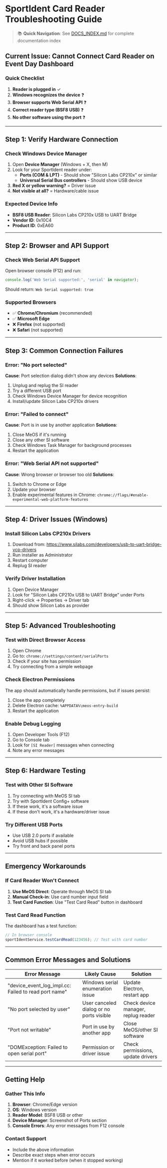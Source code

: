 # SportIdent Card Reader Troubleshooting Guide

> 📚 **Quick Navigation**: See [DOCS_INDEX.md](DOCS_INDEX.md) for complete documentation index

## Current Issue: Cannot Connect Card Reader on Event Day Dashboard

### Quick Checklist
1. **Reader is plugged in** ✓
2. **Windows recognizes the device** ❓
3. **Browser supports Web Serial API** ❓  
4. **Correct reader type (BSF8 USB)** ❓
5. **No other software using the port** ❓

---

## Step 1: Verify Hardware Connection

### Check Windows Device Manager
1. Open **Device Manager** (Windows + X, then M)
2. Look for your SportIdent reader under:
   - **Ports (COM & LPT)** - Should show "Silicon Labs CP210x" or similar
   - **Universal Serial Bus controllers** - Should show USB device
3. **Red X or yellow warning?** = Driver issue
4. **Not visible at all?** = Hardware/cable issue

### Expected Device Info
- **BSF8 USB Reader**: Silicon Labs CP210x USB to UART Bridge
- **Vendor ID**: 0x10C4
- **Product ID**: 0xEA60

---

## Step 2: Browser and API Support

### Check Web Serial API Support
Open browser console (F12) and run:
```javascript
console.log('Web Serial supported:', 'serial' in navigator);
```
Should return: `Web Serial supported: true`

### Supported Browsers
- ✅ **Chrome/Chromium** (recommended)
- ✅ **Microsoft Edge**
- ❌ **Firefox** (not supported)
- ❌ **Safari** (not supported)

---

## Step 3: Common Connection Failures

### Error: "No port selected"
**Cause**: Port selection dialog didn't show any devices
**Solutions**:
1. Unplug and replug the SI reader
2. Try a different USB port
3. Check Windows Device Manager for device recognition
4. Install/update Silicon Labs CP210x drivers

### Error: "Failed to connect"
**Cause**: Port is in use by another application
**Solutions**:
1. Close MeOS if it's running
2. Close any other SI software
3. Check Windows Task Manager for background processes
4. Restart the application

### Error: "Web Serial API not supported"
**Cause**: Wrong browser or browser too old
**Solutions**:
1. Switch to Chrome or Edge
2. Update your browser
3. Enable experimental features in Chrome: `chrome://flags/#enable-experimental-web-platform-features`

---

## Step 4: Driver Issues (Windows)

### Install Silicon Labs CP210x Drivers
1. Download from: https://www.silabs.com/developers/usb-to-uart-bridge-vcp-drivers
2. Run installer as Administrator
3. Restart computer
4. Replug SI reader

### Verify Driver Installation
1. Open Device Manager
2. Look for "Silicon Labs CP210x USB to UART Bridge" under Ports
3. Right-click → Properties → Driver tab
4. Should show Silicon Labs as provider

---

## Step 5: Advanced Troubleshooting

### Test with Direct Browser Access
1. Open Chrome
2. Go to: `chrome://settings/content/serialPorts`
3. Check if your site has permission
4. Try connecting from a simple webpage

### Check Electron Permissions
The app should automatically handle permissions, but if issues persist:
1. Close the app completely
2. Delete Electron cache: `%APPDATA%\meos-entry-build`
3. Restart the application

### Enable Debug Logging
1. Open Developer Tools (F12)
2. Go to Console tab
3. Look for `[SI Reader]` messages when connecting
4. Note any error messages

---

## Step 6: Hardware Testing

### Test with Other SI Software
1. Try connecting with MeOS SI tab
2. Try with SportIdent Config+ software
3. If these work, it's a software issue
4. If these don't work, it's a hardware/driver issue

### Try Different USB Ports
- Use USB 2.0 ports if available
- Avoid USB hubs if possible
- Try front and back panel ports

---

## Emergency Workarounds

### If Card Reader Won't Connect
1. **Use MeOS Direct**: Operate through MeOS SI tab
2. **Manual Check-in**: Use card number input field
3. **Test Card Function**: Use "Test Card Read" button in dashboard

### Test Card Read Function
The dashboard has a test function:
```javascript
// In browser console
sportIdentService.testCardRead(123456); // Test with card number
```

---

## Common Error Messages and Solutions

| Error Message | Likely Cause | Solution |
|---------------|--------------|----------|
| "device_event_log_impl.cc: Failed to read port name" | Windows serial enumeration issue | Update Electron, restart app |
| "No port selected by user" | User canceled dialog or no ports visible | Check device manager, replug reader |
| "Port not writable" | Port in use by another app | Close MeOS/other SI software |
| "DOMException: Failed to open serial port" | Permission or driver issue | Check permissions, update drivers |

---

## Getting Help

### Gather This Info
1. **Browser**: Chrome/Edge version
2. **OS**: Windows version
3. **Reader Model**: BSF8 USB or other
4. **Device Manager**: Screenshot of Ports section
5. **Console Errors**: Any error messages from F12 console

### Contact Support
- Include the above information
- Describe exact steps when error occurs
- Mention if it worked before (when it stopped working)